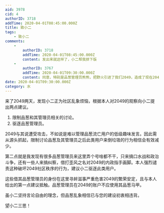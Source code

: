 ```yaml
---
aid: 3978
cid: 4
authorID: 3718
addTime: 2020-04-01T08:45:00.000Z
title: 致小二
tags:
    - 致小二
comments:
    -
        authorID: 3718
        addTime: 2020-04-01T08:45:00.000Z
        content: 发出来就这样了，小二帮我排下版
    -
        authorID: 3767
        addTime: 2020-04-01T09:30:00.000Z
        content: 同意，特别是品葱管理员熊熊，把野火引进了我们2049，造成了现在2049的品葱乱象。
date: 2020-04-01T09:30:00.000Z
category: 水
---
```


来了2049两天，发现小二正为社区乱象烦恼，根据本人对2049的观察向小二提出两点建议。

1.  限制品葱和其管理员相关的讨论。
2.  驱逐品葱管理员。

2049与其说遭受攻击，不如说是难以管理品葱流亡用户的低级趣味发言。因此需从源头抓起，限制讨论品葱及其管理员之后此类用户来倒垃圾的行为相信会有效减少。

第二点就是我发现有很多品葱管理员来这里弄个号啥都不干，只来搞口水战和政治斗争，还有一些人来搞纠察，借打歪风之名对2049的内政指手画脚。本人强烈谴责这种破坏2049社区秩序的行为，建议小二驱逐此类用户。

这些借其品葱管理员的身份在这里寻衅滋事严重危害2049的繁荣安定，且与本人给出的第一点建议抵触。品葱管理员在2049的账户不应使用其品葱马甲。

虽小二坚持言论自由的理念，但品葱乱象相信已与您的建设初衷相违背。

望小二三思！
